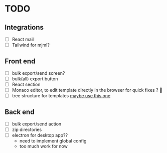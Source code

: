 # TODO

## Integrations

- [ ] React mail
- [ ] Tailwind for mjml?

## Front end

- [ ] bulk export/send screen?
- [ ] bulk(all) export button
- [ ] React section
- [ ] Monaco editor, to edit template directly in the browser for quick fixes ? 🤯
- [ ] tree structure for templates [maybe use this one](https://www.npmjs.com/package/react-folder-tree)

## Back end

- [ ] bulk export/send action
- [ ] zip directories
- [ ] electron for desktop app??
  - need to implement global config
  - too much work for now
